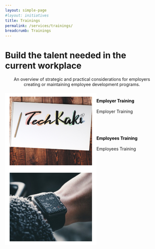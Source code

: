 ```yaml
---
layout: simple-page
#layout: initiatives
title: Trainings
permalink: /services/trainings/
breadcrumb: Trainings
---
```

<h1><div class="has-text-centered has-text-weight-bold">Build the talent needed in the current workplace</div></h1>

<center>An overview of strategic and practical considerations for employers creating or maintaining employee development programs.</center>

<div>
<img src="/images/programmes/products-and-services/5.jpg" align="left" style="width:300px;height:250px;">
<h4 style="color:black"><br />Employer Training</h4>
<span style="font-size:100%;">Employer Training<br /></span>
</div>
<br />
<br />

<div>
<img src="/images/programmes/products-and-services/6.jpg" align="left" style="width:300px;height:250px;">
<h4 style="color:black"><br />Employees Training</h4>
<span style="font-size:100%;">Employees Training<br /></span>
</div>
